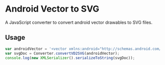 # Android Vector to SVG

A JavaScript converter to convert android vector drawables to SVG files.

## Usage

```js
var androidVector = '<vector xmlns:android="http://schemas.android.com/apk/res/android" android:width="...';
var svgDoc = Converter.convertVD2SVG(androidVector);
console.log(new XMLSerializer().serializeToString(svgDoc));
```
